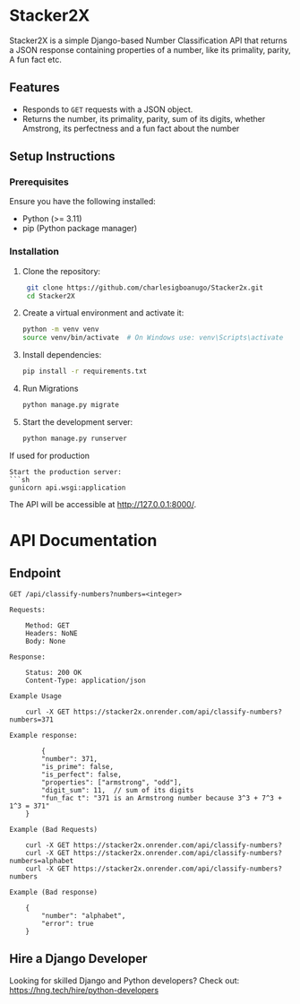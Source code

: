 # Stacker2X
Stacker2X is a simple Django-based Number Classification API that returns a JSON response containing properties of a number, like its primality, parity, A fun fact etc.

## Features
- Responds to `GET` requests with a JSON object.
- Returns the number, its primality, parity, sum of its digits, whether Amstrong, its perfectness and a fun    fact about the number

## Setup Instructions

### Prerequisites
Ensure you have the following installed:
- Python (>= 3.11)
- pip (Python package manager)


### Installation
1. Clone the repository:
   ```sh
    git clone https://github.com/charlesigboanugo/Stacker2x.git
    cd Stacker2X

2. Create a virtual environment and activate it:
    ```sh
    python -m venv venv
    source venv/bin/activate  # On Windows use: venv\Scripts\activate

3. Install dependencies:
    ```sh
    pip install -r requirements.txt

4. Run Migrations
    ```sh
    python manage.py migrate

5. Start the development server:
    ```sh
    python manage.py runserver

If used for production

    Start the production server:
    ```sh
    gunicorn api.wsgi:application

The API will be accessible at http://127.0.0.1:8000/.


# API Documentation

## Endpoint

    GET /api/classify-numbers?numbers=<integer>

    Requests:

        Method: GET
        Headers: NoNE
        Body: None

    Response:
    
        Status: 200 OK
        Content-Type: application/json

    Example Usage
    
        curl -X GET https://stacker2x.onrender.com/api/classify-numbers?numbers=371

    Example response:
     
            {
            "number": 371,
            "is_prime": false,
            "is_perfect": false,
            "properties": ["armstrong", "odd"],
            "digit_sum": 11,  // sum of its digits
            "fun_fac t": "371 is an Armstrong number because 3^3 + 7^3 + 1^3 = 371"
        }
    
    Example (Bad Requests)
   
        curl -X GET https://stacker2x.onrender.com/api/classify-numbers?
        curl -X GET https://stacker2x.onrender.com/api/classify-numbers?numbers=alphabet
        curl -X GET https://stacker2x.onrender.com/api/classify-numbers?numbers

    Example (Bad response)
    
        {
            "number": "alphabet",
            "error": true
        }


## Hire a Django Developer
Looking for skilled Django and Python developers? Check out: https://hng.tech/hire/python-developers
